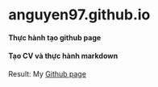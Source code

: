 # anguyen97.github.io

#### Thực hành tạo github page
#### Tạo CV và thực hành markdown

Result: My [Github page](https://anhnguyen97.github.io/)
